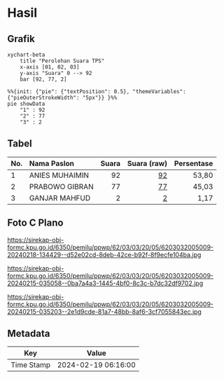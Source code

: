 # Hasil

## Grafik

```mermaid
xychart-beta
    title "Perolehan Suara TPS"
    x-axis [01, 02, 03]
    y-axis "Suara" 0 --> 92
    bar [92, 77, 2]
```

```mermaid
%%{init: {"pie": {"textPosition": 0.5}, "themeVariables": {"pieOuterStrokeWidth": "5px"}} }%%
pie showData
    "1" : 92
    "2" : 77
    "3" : 2
```

## Tabel

| No. | Nama Paslon    | Suara | Suara (raw) | Persentase |
|:--- |:-------------- | -----:| -----------:| ----------:|
| 1   | ANIES MUHAIMIN | 92    | [92][p-1]   | 53,80      |
| 2   | PRABOWO GIBRAN | 77    | [77][p-2]   | 45,03      |
| 3   | GANJAR MAHFUD  | 2     | [2][p-3]    | 1,17       |


[p-1]: https://github.com/gigit-pemilu/pemilu-2024-62-kalimantan-tengah/blob/main/pilpres/hitung-suara/sub/62-kalimantan-tengah/sub/03-kapuas/sub/03-kapuas-timur/sub/2005-anjir-mambulau-tengah/sub/009-tps/sub/paslon-1.txt
[p-2]: https://github.com/gigit-pemilu/pemilu-2024-62-kalimantan-tengah/blob/main/pilpres/hitung-suara/sub/62-kalimantan-tengah/sub/03-kapuas/sub/03-kapuas-timur/sub/2005-anjir-mambulau-tengah/sub/009-tps/sub/paslon-2.txt
[p-3]: https://github.com/gigit-pemilu/pemilu-2024-62-kalimantan-tengah/blob/main/pilpres/hitung-suara/sub/62-kalimantan-tengah/sub/03-kapuas/sub/03-kapuas-timur/sub/2005-anjir-mambulau-tengah/sub/009-tps/sub/paslon-3.txt

## Foto C Plano

https://sirekap-obj-formc.kpu.go.id/6350/pemilu/ppwp/62/03/03/20/05/6203032005009-20240218-134429--d52e02cd-8deb-42ce-b92f-8f9ecfe104ba.jpg

https://sirekap-obj-formc.kpu.go.id/6350/pemilu/ppwp/62/03/03/20/05/6203032005009-20240215-035058--0ba7a4a3-1445-4bf0-8c3c-b7dc32df9702.jpg

https://sirekap-obj-formc.kpu.go.id/6350/pemilu/ppwp/62/03/03/20/05/6203032005009-20240215-035203--2e1d9cde-81a7-48bb-8af6-3cf7055843ec.jpg


## Metadata

| Key        | Value               |
| ---------- | ------------------- |
| Time Stamp | 2024-02-19 06:16:00 |



